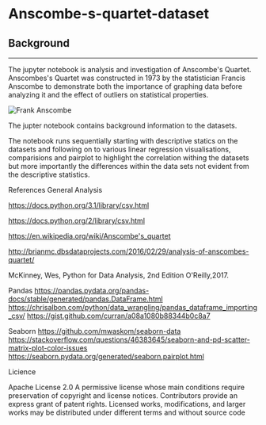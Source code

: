# Anscombe-s-quartet-dataset

## Background
------------------------------------------------------------------------
The jupyter notebook is analysis and investigation of Anscombe's Quartet. 
Anscombes's Quartet was constructed in 1973 by the statistician Francis Anscombe to demonstrate both the importance of graphing data before analyzing it and the effect of outliers on statistical properties. 

![Frank Anscombe](https://upload.wikimedia.org/wikipedia/en/d/d5/Francis_Anscombe.jpeg)

The jupter notebook contains background information to the datasets. 

The notebook runs sequentially starting with descriptive statics on the datasets and following on to various linear regression visualisations, comparisions and pairplot to highlight the correlation withing the datasets but more importantly the differences within the data sets not evident from the descriptive statistics.

References
General Analysis

https://docs.python.org/3.1/library/csv.html

https://docs.python.org/2/library/csv.html

https://en.wikipedia.org/wiki/Anscombe's_quartet

http://brianmc.dbsdataprojects.com/2016/02/29/analysis-of-anscombes-quartet/

McKinney, Wes, Python for Data Analysis, 2nd Edition O'Reilly,2017.

Pandas https://pandas.pydata.org/pandas-docs/stable/generated/pandas.DataFrame.html https://chrisalbon.com/python/data_wrangling/pandas_dataframe_importing_csv/ https://gist.github.com/curran/a08a1080b88344b0c8a7

Seaborn https://github.com/mwaskom/seaborn-data https://stackoverflow.com/questions/46383645/seaborn-and-pd-scatter-matrix-plot-color-issues https://seaborn.pydata.org/generated/seaborn.pairplot.html

Licience

Apache License 2.0 A permissive license whose main conditions require preservation of copyright and license notices. Contributors provide an express grant of patent rights. Licensed works, modifications, and larger works may be distributed under different terms and without source code
